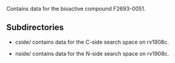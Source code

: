 Contains data for the bioactive compound F2693-0051.

## Subdirectories

- cside/ contains data for the C-side search space on rv1908c.

- nside/ contains data for the N-side search space on rv1908c.

